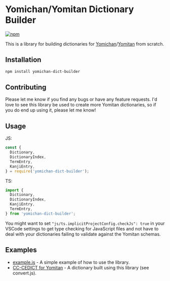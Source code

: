 # Yomichan/Yomitan Dictionary Builder

[![npm](https://img.shields.io/npm/v/yomichan-dict-builder?style=for-the-badge)](https://www.npmjs.com/package/yomichan-dict-builder)

This is a library for building dictionaries for [Yomichan](https://foosoft.net/projects/yomichan/)/[Yomitan](https://github/themoeway/yomitan) from scratch.

## Installation

```sh
npm install yomichan-dict-builder
```

## Contributing

Please let me know if you find any bugs or have any feature requests. I'd love to see this library be used to create more Yomitan dictionaries, so if you do end up using it, please let me know!

## Usage

JS:

```js
const {
  Dictionary,
  DictionaryIndex,
  TermEntry,
  KanjiEntry,
} = require('yomichan-dict-builder');
```

TS:

```ts
import {
  Dictionary,
  DictionaryIndex,
  KanjiEntry,
  TermEntry,
} from 'yomichan-dict-builder';
```

You might want to set `"js/ts.implicitProjectConfig.checkJs": true` in your VSCode settings to get type checking for JavaScript files and not have to deal with your dictionaries failing to validate against the Yomitan schemas.

## Examples

- [example.js](./examples/example.js) - A simple example of how to use the library.
- [CC-CEDICT for Yomitan](https://github.com/MarvNC/cc-cedict-yomitan) - A dictionary built using this library (see convert.js).
